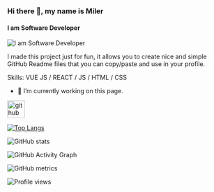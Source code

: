 ### Hi there 👋, my name is Miler
#### I am Software Developer
![I am Software Developer](https://arturssmirnovs.github.io/github-profile-readme-generator/images/banner.png)

I made this project just for fun, it allows you to create nice and simple GitHub Readme files that you can copy/paste and use in your profile.

Skills: VUE JS / REACT / JS / HTML / CSS

- 🔭 I’m currently working on this page. 


[<img src='https://cdn.jsdelivr.net/npm/simple-icons@3.0.1/icons/github.svg' alt='github' height='40'>](https://github.com/Miler1)  

[![Top Langs](https://github-readme-stats.vercel.app/api/top-langs/?username=Miler1)](https://github.com/anuraghazra/github-readme-stats)

![GitHub stats](https://github-readme-stats.vercel.app/api?username=Miler1&show_icons=true&count_private=true)  

![GitHub Activity Graph](https://activity-graph.herokuapp.com/graph?username=Miler1)  

![GitHub metrics](https://metrics.lecoq.io/Miler1)  

![Profile views](https://gpvc.arturio.dev/Miler1)  

